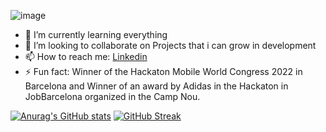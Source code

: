 ![image](https://user-images.githubusercontent.com/87933510/171720654-14618145-1a1b-42e0-853c-0704c0494649.png)



- 🌱 I’m currently learning everything
- 👯 I’m looking to collaborate on Projects that i can grow in development
- 📫 How to reach me: [Linkedin](https://www.linkedin.com/in/erick-ayala-arias/)
- ⚡ Fun fact: Winner of the Hackaton Mobile World Congress 2022 in Barcelona and Winner of an award by Adidas in the Hackaton in JobBarcelona organized in the Camp Nou.


[![Anurag's GitHub stats](https://github-readme-stats.vercel.app/api?username=erickayalarias)](https://github.com/anuraghazra/github-readme-stats)
[![GitHub Streak](https://github-readme-streak-stats.herokuapp.com/?user=DenverCoder1)](https://git.io/streak-stats)
